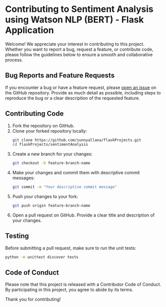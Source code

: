 # Contributing to Sentiment Analysis using Watson NLP (BERT) - Flask Application

Welcome! We appreciate your interest in contributing to this project. Whether you want to report a bug, request a feature, or contribute code, please follow the guidelines below to ensure a smooth and collaborative process.

## Bug Reports and Feature Requests

If you encounter a bug or have a feature request, please [open an issue](https://github.com/sunnyallana/flaskProjects/issues) on the GitHub repository. Provide as much detail as possible, including steps to reproduce the bug or a clear description of the requested feature.

## Contributing Code

1. Fork the repository on GitHub.
2. Clone your forked repository locally:
    ```bash
    git clone https://github.com/sunnyallana/flaskProjects.git
    cd flaskProjects/sentimentAnalysis
    ```
3. Create a new branch for your changes:
    ```bash
    git checkout -b feature-branch-name
    ```
4. Make your changes and commit them with descriptive commit messages:
    ```bash
    git commit -m "Your descriptive commit message"
    ```
5. Push your changes to your fork:
    ```bash
    git push origin feature-branch-name
    ```
6. Open a pull request on GitHub. Provide a clear title and description of your changes.

## Testing
Before submitting a pull request, make sure to run the unit tests:
```bash
python -m unittest discover tests
```
## Code of Conduct
Please note that this project is released with a Contributor Code of Conduct. By participating in this project, you agree to abide by its terms.

Thank you for contributing!